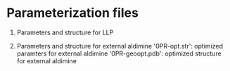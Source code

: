 # Parameterization files

1. Parameters and structure for LLP

2. Parameters and structure for external aldimine
  '0PR-opt.str': optimized paramters for external aldimine
  '0PR-geoopt.pdb': optimized structure for external aldimine
